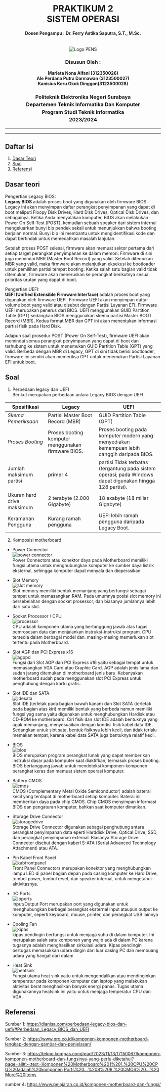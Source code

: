 <div align="center">
  <h1 style="text-align: center;font-weight: bold">PRAKTIKUM 2<br>SISTEM OPERASI</h1>
  <h4 style="text-align: center;">Dosen Pengampu : Dr. Ferry Astika Saputra, S.T., M.Sc.</h4>
</div>
<br />
<div align="center">
  <img src="https://upload.wikimedia.org/wikipedia/id/4/44/Logo_PENS.png" alt="Logo PENS">
  <h3 style="text-align: center;">Disusun Oleh : </h3>
  <p style="text-align: center;">
    <strong>Marieta Nona Alfani (312350026) </strong><br>
    <strong>Ale Perdana Putra Darmawan (3123500027) </strong><br>
    <strong>Kanisius Keru Okok Dinggon(3123500028)</strong>
  </p>
<h3 style="text-align: center;line-height: 1.5">Politeknik Elektronika Negeri Surabaya<br>Departemen Teknik Informatika Dan Komputer<br>Program Studi Teknik Informatika<br>2023/2024</h3>
  <hr><hr>
</div>

## Daftar Isi
1. [Dasar Teori](#Dasar-teori)
2. [Soal](#soal)
3. [Referensi](#Referensi)

## Dasar teori
Pengertian Legacy BIOS:</br>
<strong>Legacy BIOS</strong> adalah proses boot yang digunakan oleh firmware BIOS. Legacy ini akan menyimpan daftar perangkat penyimpanan yang dapat di boot meliputi Floopy Disk Drives, Hard Disk Drives, Optical Disk Drives, dan sebagainya. Ketika Anda menyalakan komputer, BIOS akan melakukan Power On Self-Test (POST), kemudian sebuah speaker dari sistem internal mengeluarkan bunyi bip pendek sekali untuk menunjukkan bahwa booting berjalan normal. Bunyi bip ini membantu untuk mengidentifikasi kode dan dapat bertindak untuk memecahkan masalah lanjutan.

Setelah proses POST selesai, firmware akan memuat sektor pertama dari setiap target perangkat penyimpanan ke dalam memori. Firmware di sini juga memindai MBR (Master Boot Record) yang valid. Setelah ditemukan MBR yang valid, maka firmware akan melanjutkan eksekusi ke bootloader untuk pemilihan partisi tempat booting. Ketika salah satu bagian valid tidak ditemukan, firmware akan meneruskan ke perangkat berikutnya sesuai prioritas urutan yang dapat di boot.

Pengertian UEFI:</br>
<strong>UEFI (Unified Extensible Firmware Interface)</strong> adalah proses boot yang digunakan oleh firmware UEFI. Firmware UEFI akan menyimpan daftar volume boot yang valid atau disebut dengan Partisi Layanan EFI. Firmware UEFI merupakan penerus dari BIOS. UEFI menggunakan GUID Partition Table (GPT) sedangkan BIOS menggunakan skema partisi Master BOOT Record (MBR). Kedua format MBR dan GPT ini akan menentukan informasi partisi fisik pada Hard Disk.

Adapun saat prosedur POST (Power On Self-Test), firmware UEFI akan memindai semua perangkat penyimpanan yang dapat di boot dan terhubung ke sistem untuk menemukan GUID Partition Table (GPT) yang valid. Berbeda dengan MBR di Legacy, GPT di sini tidak berisi bootloader, firmware ini sendiri akan memeriksa GPT untuk menemukan Partisi Layanan EFI untuk boot.

## Soal
1. Perbedaan legacy dan UEFI</br>
   Berikut merupakan perbedaan antara Legacy BIOS dengan UEFI
   
Spesifikasi | Legacy | UEFI
--- | --- | ---
*Skema Pemeriksaan* | Partisi	Master Boot Record (MBR) |	GUID Partition Table (GPT)
*Proses Booting*	| Proses booting komputer menggunakan firmware BIOS. |	Proses booting pada komputer modern yang menyediakan kemampuan lebih canggih daripada BIOS.
Jumlah maksimum partisi | primer	4 | partisi	Tidak terbatas (tergantung pada sistem operasi; pada Windows dapat digunakan hingga 128 partisi).
Ukuran hard drive maksimum |	2 terabyte (2.000 Gigabyte)	| 18 exabyte (18 miliar Gigabyte)
Keramahan Pengguna	| Kurang ramah pengguna |	UEFI lebih ramah pengguna daripada Legacy Boot.

2. Komposisi motherboard
- Power Connector</br>
![power connector](https://www.pelajaran.co.id/wp-content/uploads/2020/04/slot-konektor.jpg)</br>
Power Connectors atau konektor daya pada Motherboard memiliki fungsi utama untuk menghubungkan komputer ke sumber daya listrik eksternal, sehingga komputer dapat menyala dan dioperasikan.

- Slot Memory</br>
![slot memory](https://www.pro.co.id/wp-content/uploads/2016/09/slot-ram.jpg)</br>
Slot memory memiliki bentuk memanjang yang berfungsi sebagai tempat untuk memasangkan RAM. Pada umumnya posisi slot memory ini bersebelahan dengan socket prosessor, dan biasanya jumlahnya lebih dari satu slot.

- Socket Processor / CPU</br>
![processor](https://www.pro.co.id/wp-content/uploads/2016/09/slot-prosessor.jpg)</br>
CPU adalah komponen utama yang bertanggung jawab atas tugas pemrosesan data dan menjalankan instruksi-instruksi program. CPU tersedia dalam berbagai model dan. masing-masing memerlukan slot tertentu pada Motherboard.

- Slot AGP dan PCI Express x16</br>
![agppci](https://www.pro.co.id/wp-content/uploads/2016/09/pci-agp-360x220.jpg)</br>
Fungsi dari Slot AGP dan PCI Express x16 yaitu sebagai tempat untuk memasangkan VGA Card atau Graphic Card. AGP adalah jenis lama dan sudah jarang ditemukan di motherboard jenis baru. Kebanyakan motherboard sudah pada menggunakan slot PCI Express untuk penghubung dengan kartu grafis.

- Slot IDE dan SATA</br>
![idesata](https://www.pelajaran.co.id/wp-content/uploads/2020/04/Slot-IDE-SATA.jpg)</br>
Slot IDE (terletak pada bagian bawah kanan) dan Slot SATA (terletak pada bagian atas kiri) memiliki bentuk yang berbeda namun memiliki fungsi yag sama yaitu digunakan untuk menghubungkan Hardisk atau CD-ROM ke motherboard. Ciri fisik dan slot IDE adalah bentuknya yang agak memanjang, menyesuaikan dengan kondisi fisik kabel data IDE. Sedangkan untuk slot sata, bentuk fisiknya lebih kecil, dan tidak terlalu memakan tempat, karena kabel data SATA juga bentuknya relatif kecil.

- BIOS</br>
![bios](https://www.pro.co.id/wp-content/uploads/2016/09/bios.jpg)</br>
BIOS merupakan program perangkat lunak yang dapat memberikan instruksi dasar pada komputer saat diaktifkan, termasuk proses booting. BIOS bertanggung jawab untuk mendeteksi komponen-komponen perangkat keras dan memuat sistem operasi komputer.

- Battery CMOS</br>
![cmos](https://www.pelajaran.co.id/wp-content/uploads/2020/04/Battery-BIOS.jpg)</br>
CMOS (Complementary Metal Oxide Semiconductor) adalah baterai kecil yang terdapat di motherboard setiap komputer. Baterai ini memberikan daya pada chip CMOS. Chip CMOS menyimpan informasi BIOS dan pengaturan komputer, bahkan saat komputer dimatikan.

- Storage Drive Connector</br>
![storagedrive](https://www.pelajaran.co.id/wp-content/uploads/2020/04/Storage-Drive-konektor.jpg)</br>
Storage Drive Connector digunakan sebagai penghubung antara perangkat penyimpanan data eperti Harddisk Drive, Optical Drive, SSD, dan perangkat penyimpanan external. Biasanya Storage Drive Connector disebut dengan kaberl S-ATA (Serial Advanced Technology Attachment) atau ATA.

- Pin Kabel Front Panel</br>
![kabfrontpanel](https://www.pelajaran.co.id/wp-content/uploads/2020/04/Pin-Kabel-Front-Panel.jpg)</br>
Front Panel Connectors merupakan konektor yang menghubungkan lampu LED di panel bagian depan pada casing komputer ke Hard Drive, tombol power, tombol reset, dan speaker internal, untuk mengetahui aktivitasnya.

- I/O Ports</br>
![ioports](https://www.pelajaran.co.id/wp-content/uploads/2020/04/io-port.jpg)</br>
Input/Output Port merupakan port yang digunakan untuk menghubungkan berbagai perangkat eksternal input ataupun output ke komputer, seperti keyboard, mouse, printer, dan perangkat USB lainnya

- Cooling Fan</br>
![kipas](https://th.bing.com/th/id/OIP.PEufGa2IEzQO6744ucLUpQHaE8?rs=1&pid=ImgDetMain)</br>
kipas pendingin berfungsi untuk menjaga suhu di dalam komputer. Ini merupakan salah satu komponen yang wajib ada di dalam PC karena tugasnya adalah menghasilkan sirkulasi udara. Kipas pendingin bertugas memasukkan udara dingin dari luar casing PC dan membuang udara yang hangat dari dalam.

- Heat Sink</br>
![heatsink](https://th.bing.com/th/id/R.5ae87f33bbedc233b702df0e9f43954d?rik=Q52gbuC67IhCNA&riu=http%3a%2f%2fimg.hexus.net%2fv2%2fmotherboards%2fintel%2fintel%2fDX48BT2%2fDSCF6350-copy-big.jpg&ehk=Bxycs0mTjT%2b%2f2T9ASblIYlQhctf8rAO7%2bPRMmd11lbM%3d&risl=&pid=ImgRaw&r=0)</br>
Fungsi utama heat sink yaitu untuk mengendalikan atau mendinginkan temperatur pada komponen komputer dan laptop yang melakukan aktivitas berat menghasilkan banyak energi panas. Tugas utama digunakannya heatsink ini yaitu untuk menjaga temperatur CPU dan VGA.

## Referensi
Sumber 1: https://dianisa.com/perbedaan-legacy-bios-dan-uefi/#Perbedaan_Legacy_BIOS_dan_UEFI

Sumber 2: https://www.pro.co.id/komponen-komponen-motherboard-lengkap-dengan-gambar-dan-penjelasan/

Sumber 3: https://tekno.kompas.com/read/2023/11/13/17150067/komponen-komponen-motherboard-dan-fungsinya-yang-perlu-diketahui?page=all#:~:text=Komponen%20Motherboard%201%201.%20CPU%20CPU%20adalah%20komponen,Ports%20...%208%208.%20CMOS%20...%20More%20items

sumber 4: https://www.pelajaran.co.id/komponen-motherboard-dan-fungsi/
